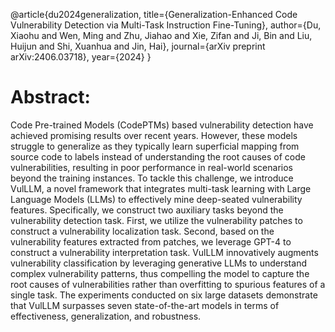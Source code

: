 @article{du2024generalization,
  title={Generalization-Enhanced Code Vulnerability Detection via Multi-Task Instruction Fine-Tuning},
  author={Du, Xiaohu and Wen, Ming and Zhu, Jiahao and Xie, Zifan and Ji, Bin and Liu, Huijun and Shi, Xuanhua and Jin, Hai},
  journal={arXiv preprint arXiv:2406.03718},
  year={2024}
}


# Abstract:
Code Pre-trained Models (CodePTMs) based vulnerability detection have achieved promising results over recent years. However, these models struggle to generalize as they typically learn superficial mapping from source code to labels instead of understanding the root causes of code vulnerabilities, resulting in poor performance in real-world scenarios beyond the training instances. To tackle this challenge, we introduce VulLLM, a novel framework that integrates multi-task learning with Large Language Models (LLMs) to effectively mine deep-seated vulnerability features. Specifically, we construct two auxiliary tasks beyond the vulnerability detection task. First, we utilize the vulnerability patches to construct a vulnerability localization task. Second, based on the vulnerability features extracted from patches, we leverage GPT-4 to construct a vulnerability interpretation task. VulLLM innovatively augments vulnerability classification by leveraging generative LLMs to understand complex vulnerability patterns, thus compelling the model to capture the root causes of vulnerabilities rather than overfitting to spurious features of a single task. The experiments conducted on six large datasets demonstrate that VulLLM surpasses seven state-of-the-art models in terms of effectiveness, generalization, and robustness.